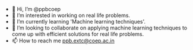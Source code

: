 - 👋 Hi, I’m @ppbcoep
- 👀 I’m interested in working on real life problems.
- 🌱 I’m currently learning 'Machine learning techniques'.
- 💞️ I’m looking to collaborate on applying machine learning techniques to come up with efficient solutions for real life problems.
- 📫 How to reach me ppb.extc@coep.ac.in

<!---
ppbcoep/ppbcoep is a ✨ special ✨ repository because its `README.md` (this file) appears on your GitHub profile.
You can click the Preview link to take a look at your changes.
--->
